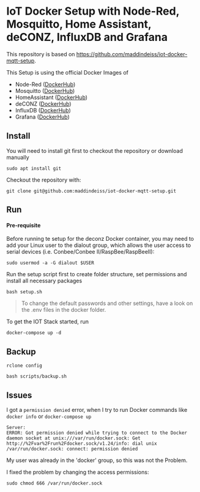 # IoT Docker Setup with Node-Red, Mosquitto, Home Assistant, deCONZ, InfluxDB and Grafana

This repository is based on https://github.com/maddindeiss/iot-docker-mqtt-setup.

This Setup is using the official Docker Images of
* Node-Red ([DockerHub](https://hub.docker.com/r/nodered/node-red/))
* Mosquitto ([DockerHub](https://hub.docker.com/_/eclipse-mosquitto/))
* HomeAssistant ([DockerHub](https://hub.docker.com/r/homeassistant/home-assistant/))
* deCONZ ([DockerHub](https://hub.docker.com/r/deconzcommunity/deconz/))
* InfluxDB ([DockerHub](https://hub.docker.com/_/influxdb))
* Grafana ([DockerHub](https://hub.docker.com/r/grafana/grafana/))

## Install

You will need to install git first to checkout the repository or download manually

```
sudo apt install git
```

Checkout the repository with:

```
git clone git@github.com:maddindeiss/iot-docker-mqtt-setup.git 
```


## Run

#### Pre-requisite
Before running te setup for the deconz Docker container, you may need to add your Linux user to the dialout group, which allows the user access to serial devices (i.e. Conbee/Conbee II/RaspBee/RaspBeeII):
```
sudo usermod -a -G dialout $USER
```

Run the setup script first to create folder structure, set permissions and install all necessary packages

```
bash setup.sh
```

> To change the default passwords and other settings, have a look on the .env files in the docker folder.

To get the IOT Stack started, run 

```
docker-compose up -d
```

## Backup

```
rclone config
```

```
bash scripts/backup.sh
```


## Issues

I got a ```permission denied``` error, when I try to run Docker commands like ```docker info``` or ```docker-compose up```
```
Server:
ERROR: Got permission denied while trying to connect to the Docker daemon socket at unix:///var/run/docker.sock: Get http://%2Fvar%2Frun%2Fdocker.sock/v1.24/info: dial unix /var/run/docker.sock: connect: permission denied
```

My user was already in the 'docker' group, so this was not the Problem.

I fixed the problem by changing the access permissions:
```
sudo chmod 666 /var/run/docker.sock
```
